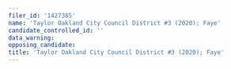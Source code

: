 ```yaml
---
filer_id: '1427385'
name: 'Taylor Oakland City Council District #3 (2020); Faye'
candidate_controlled_id: ''
data_warning: 
opposing_candidate: 
title: 'Taylor Oakland City Council District #3 (2020); Faye'
---
```

